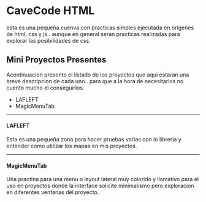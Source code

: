 # CaveCode HTML

esta es una pequeña cuenva con practicas simples ejecutada en origenes de html, css y js.. aunque en general seran practicas realizadas para explorar las posibilidades de css.

## Mini Proyectos Presentes
 
Acontinuacion presento el listado de los proyectos que aqui estaran una breve descripcion de cada uno.. para que a la hora de necesitarlos no cuento mucho el conseguirlos.

* LAFLEFT 
* MagicMenuTab

___

#### LAFLEFT

Esta es una pequeña zona para hacer pruebas varias con lo libreria y entender como utilizar los mapas en mis proyectos.

___

#### MagicMenuTab
Una practina para una menu o layout lateral muy colorido y llamativo para el uso en proyectos donde la interface solicite minimalismo pero exploracion en diferentes ventanas del proyecto.
